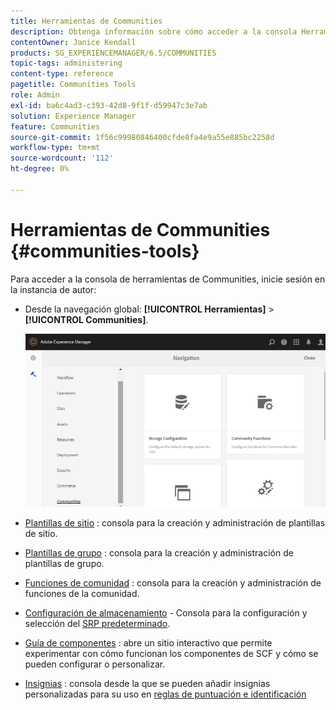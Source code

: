 ```yaml
---
title: Herramientas de Communities
description: Obtenga información sobre cómo acceder a la consola Herramientas de Communities a través de la instancia de autor.
contentOwner: Janice Kendall
products: SG_EXPERIENCEMANAGER/6.5/COMMUNITIES
topic-tags: administering
content-type: reference
pagetitle: Communities Tools
role: Admin
exl-id: ba6c4ad3-c393-42d8-9f1f-d59947c3e7ab
solution: Experience Manager
feature: Communities
source-git-commit: 1f56c99980846400cfde8fa4e9a55e885bc2258d
workflow-type: tm+mt
source-wordcount: '112'
ht-degree: 0%

---
```


# Herramientas de Communities {#communities-tools}

Para acceder a la consola de herramientas de Communities, inicie sesión en la instancia de autor:

* Desde la navegación global: **[!UICONTROL Herramientas]** > **[!UICONTROL Communities]**.

  ![comunidades](assets/communities-home.png)

* [Plantillas de sitio](sites.md) : consola para la creación y administración de plantillas de sitio.

* [Plantillas de grupo](tools-groups.md) : consola para la creación y administración de plantillas de grupo.

* [Funciones de comunidad](functions.md) : consola para la creación y administración de funciones de la comunidad.

* [Configuración de almacenamiento](srp-config.md) - Consola para la configuración y selección del [SRP predeterminado](working-with-srp.md).

* [Guía de componentes](components-guide.md) : abre un sitio interactivo que permite experimentar con cómo funcionan los componentes de SCF y cómo se pueden configurar o personalizar.

* [Insignias](badges.md) : consola desde la que se pueden añadir insignias personalizadas para su uso en [reglas de puntuación e identificación](implementing-scoring.md)
